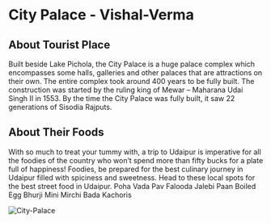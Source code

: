 # City Palace - Vishal-Verma

## About Tourist Place 
Built beside Lake Pichola, the City Palace is a huge palace complex which encompasses some halls, galleries and other palaces that are attractions on their own. The entire complex took around 400 years to be fully built. The construction was started by the ruling king of Mewar – Maharana Udai Singh II in 1553. By the time the City Palace was fully built, it saw 22 generations of Sisodia Rajputs.

## About Their Foods
With so much to treat your tummy with, a trip to Udaipur is imperative for all the foodies of the country who won’t spend more than fifty bucks for a plate full of happiness! Foodies, be prepared for the best culinary journey in Udaipur filled with spiciness and sweetness. Head to these local spots for the best street food in Udaipur.
Poha
Vada Pav
Falooda
Jalebi
Paan
Boiled Egg Bhurji
Mini Mirchi Bada
Kachoris

<img align="center" src="https://udaipurtourism.co.in/images/places-to-visit/headers/city-palace-government-museum-udaipur-indian-tourism-entry-fee-timings-holidays-reviews-header.jpg" alt="City-Palace"/>

<!--Example: <img align="center" src="https://lotustours.in/assets/img/taj/photo-room-detail-1.jpg" alt="Taj Mahal"/> -->
